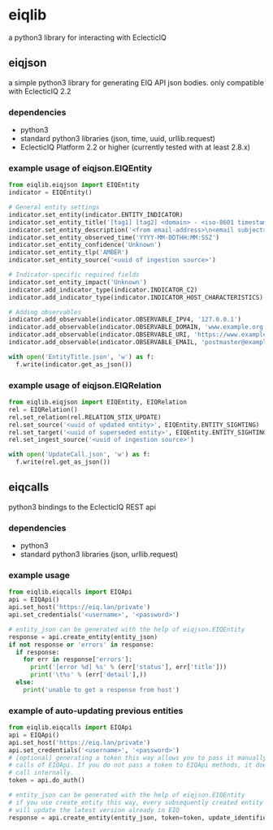 # eiqlib
a python3 library for interacting with EclecticIQ

## eiqjson
a simple python3 library for generating EIQ API json bodies.
only compatible with EclecticIQ 2.2

### dependencies
- python3
- standard python3 libraries (json, time, uuid, urllib.request)
- EclecticIQ Platform 2.2 or higher (currently tested with at least 2.8.x)

### example usage of eiqjson.EIQEntity

```python
from eiqlib.eiqjson import EIQEntity
indicator = EIQEntity()

# General entity settings
indicator.set_entity(indicator.ENTITY_INDICATOR)
indicator.set_entity_title('[tag1] [tag2] <domain> - <iso-8601 timestamp>')
indicator.set_entity_description('<from email-address>\n<email subject>\n<notes about sighting type>')
indicator.set_entity_observed_time('YYYY-MM-DDTHH:MM:SSZ')
indicator.set_entity_confidence('Unknown')
indicator.set_entity_tlp('AMBER')
indicator.set_entity_source('<uuid of ingestion source>')

# Indicator-specific required fields
indicator.set_entity_impact('Unknown')
indicator.add_indicator_type(indicator.INDICATOR_C2)
indicator.add_indicator_type(indicator.INDICATOR_HOST_CHARACTERISTICS)

# Adding observables
indicator.add_observable(indicator.OBSERVABLE_IPV4, '127.0.0.1')
indicator.add_observable(indicator.OBSERVABLE_DOMAIN, 'www.example.org')
indicator.add_observable(indicator.OBSERVABLE_URI, 'https://www.example.org/test.php')
indicator.add_observable(indicator.OBSERVABLE_EMAIL, 'postmaster@example.org')

with open('EntityTitle.json', 'w') as f:
  f.write(indicator.get_as_json())
```

### example usage of eiqjson.EIQRelation

```python
from eiqlib.eiqjson import EIQEntity, EIQRelation
rel = EIQRelation()
rel.set_relation(rel.RELATION_STIX_UPDATE)
rel.set_source('<uuid of updated entity>', EIQEntity.ENTITY_SIGHTING)
rel.set_target('<uuid of superseded entity>', EIQEntity.ENTITY_SIGHTING)
rel.set_ingest_source('<uuid of ingestion source>')

with open('UpdateCall.json', 'w') as f:
  f.write(rel.get_as_json())
```

## eiqcalls
python3 bindings to the EclecticIQ REST api

### dependencies
- python3
- standard python3 libraries (json, urllib.request)

### example usage

```python
from eiqlib.eiqcalls import EIQApi
api = EIQApi()
api.set_host('https://eiq.lan/private')
api.set_credentials('<username>', '<password>')

# entity_json can be generated with the help of eiqjson.EIQEntity
response = api.create_entity(entity_json)
if not response or 'errors' in response:
  if response:
    for err in response['errors']:
      print('[error %d] %s' % (err['status'], err['title']))
      print('\t%s' % (err['detail'],))
  else:
    print('unable to get a response from host')
```

### example of auto-updating previous entities
```python
from eiqlib.eiqcalls import EIQApi
api = EIQApi()
api.set_host('https://eiq.lan/private')
api.set_credentials('<username>', '<password>')
# [optional] generating a token this way allows you to pass it manually to all other
# calls of EIQApi. If you do not pass a token to EIQApi methods, it does a do_auth
# call internally.
token = api.do_auth()

# entity_json can be generated with the help of eiqjson.EIQEntity
# if you use create_entity this way, every subsequently created entity using the same update_identifier
# will update the latest version already in EIQ
response = api.create_entity(entity_json, token=token, update_identifier="Event-000")
```
